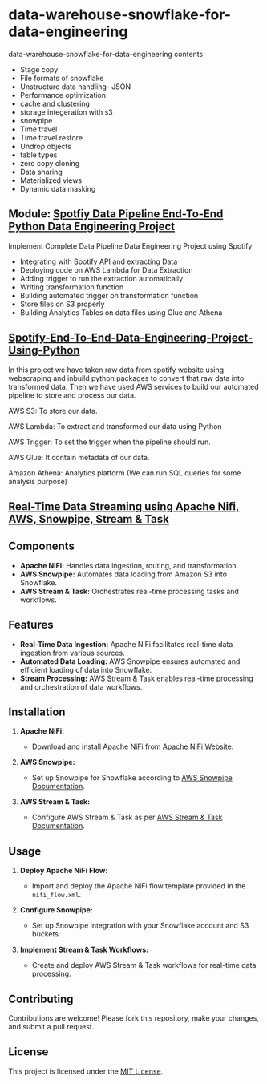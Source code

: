 # data-warehouse-snowflake-for-data-engineering
data-warehouse-snowflake-for-data-engineering 
contents 
* Stage copy
* File formats of snowflake
* Unstructure data handling- JSON
* Performance optimization
* cache and clustering
* storage integeration with s3
* snowpipe
* Time travel
* Time travel restore
* Undrop objects
* table types
* zero copy cloning
* Data sharing
* Materialized views
* Dynamic data masking 

## Module: [Spotfiy Data Pipeline End-To-End Python Data Engineering Project](https://github.com/knagabharathi/Darsh_DataWarehouse/tree/main/02_End_to_end_Spotify_proj)
Implement Complete Data Pipeline Data Engineering Project using Spotify 
* Integrating with Spotify API and extracting Data
* Deploying code on AWS Lambda for Data Extraction
* Adding trigger to run the extraction automatically 
* Writing transformation function
* Building automated trigger on transformation function 
* Store files on S3 properly
* Building Analytics Tables on data files using Glue and Athena

## [Spotify-End-To-End-Data-Engineering-Project-Using-Python](https://github.com/knagabharathi/Darsh_DataWarehouse/tree/main/02_End_to_end_Spotify_proj)

In this project we have taken raw data from spotify website using webscraping and inbuild python packages to convert that raw data into transformed data.
Then we have used AWS services to build our automated pipeline to store and process our data.

AWS S3: To store our data.


AWS Lambda: To extract and transformed our data using Python


AWS Trigger: To set the trigger when the pipeline should run.


AWS Glue: It contain metadata of our data.


Amazon Athena: Analytics platform (We can run SQL queries for some analysis purpose)

## [Real-Time Data Streaming using Apache Nifi, AWS, Snowpipe, Stream & Task](https://github.com/knagabharathi/Darsh_DataWarehouse/tree/main/03_Real-Time%20Data%20Streaming%20using%20Apache%20Nifi%2C%20AWS%2C%20Snowpipe%2C%20Stream%20%26%20Task)

## Components

- **Apache NiFi:** Handles data ingestion, routing, and transformation.
- **AWS Snowpipe:** Automates data loading from Amazon S3 into Snowflake.
- **AWS Stream & Task:** Orchestrates real-time processing tasks and workflows.

## Features

- **Real-Time Data Ingestion:** Apache NiFi facilitates real-time data ingestion from various sources.
- **Automated Data Loading:** AWS Snowpipe ensures automated and efficient loading of data into Snowflake.
- **Stream Processing:** AWS Stream & Task enables real-time processing and orchestration of data workflows.

## Installation

1. **Apache NiFi:**
   - Download and install Apache NiFi from [Apache NiFi Website](https://nifi.apache.org/download.html).

2. **AWS Snowpipe:**
   - Set up Snowpipe for Snowflake according to [AWS Snowpipe Documentation](https://docs.aws.amazon.com/snowflake/latest/user-guide/data-load-snowpipe.html).

3. **AWS Stream & Task:**
   - Configure AWS Stream & Task as per [AWS Stream & Task Documentation](https://aws.amazon.com/stream-task/).

## Usage

1. **Deploy Apache NiFi Flow:**
   - Import and deploy the Apache NiFi flow template provided in the `nifi_flow.xml`.

2. **Configure Snowpipe:**
   - Set up Snowpipe integration with your Snowflake account and S3 buckets.

3. **Implement Stream & Task Workflows:**
   - Create and deploy AWS Stream & Task workflows for real-time data processing.

## Contributing

Contributions are welcome! Please fork this repository, make your changes, and submit a pull request.

## License

This project is licensed under the [MIT License](LICENSE).
